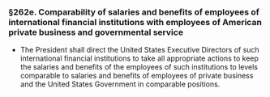 ### §262e. Comparability of salaries and benefits of employees of international financial institutions with employees of American private business and governmental service
* The President shall direct the United States Executive Directors of such international financial institutions to take all appropriate actions to keep the salaries and benefits of the employees of such institutions to levels comparable to salaries and benefits of employees of private business and the United States Government in comparable positions.
